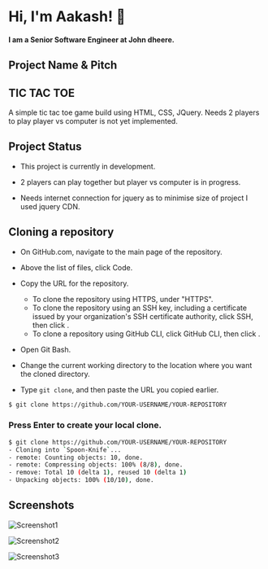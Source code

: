 # Hi, I'm Aakash! 👋

#### I am a Senior Software Engineer at John dheere.
## Project Name & Pitch
## TIC TAC TOE

A simple tic tac toe game build using HTML, CSS, JQuery. Needs 2 players to play player vs computer is not yet implemented.


## Project Status

- This project is currently in development.
- 2 players can play together but player vs computer is in progress.

- Needs internet connection for jquery as to minimise size  of project I used jquery CDN.
## Cloning a repository
- On GitHub.com, navigate to the main page of the repository.

- Above the list of files, click  Code.

- Copy the URL for the repository.

  - To clone the repository using HTTPS, under "HTTPS".
  - To clone the repository using an SSH key, including a certificate issued by your organization's SSH certificate authority, click SSH, then click .
  - To clone a repository using GitHub CLI, click GitHub CLI, then click .
- Open Git Bash.

- Change the current working directory to the location where you want the cloned directory.

- Type ``` git clone ```, and then paste the URL you copied earlier.
```bash
$ git clone https://github.com/YOUR-USERNAME/YOUR-REPOSITORY
```

### Press Enter to create your local clone.
```bash
$ git clone https://github.com/YOUR-USERNAME/YOUR-REPOSITORY
- Cloning into `Spoon-Knife`...
- remote: Counting objects: 10, done.
- remote: Compressing objects: 100% (8/8), done.
- remove: Total 10 (delta 1), reused 10 (delta 1)
- Unpacking objects: 100% (10/10), done.
```
## Screenshots

![Screenshot1](https://github.com/NegiAakash/TicTacToe/raw/master/Screenshots/SS1.PNG)

![Screenshot2](https://github.com/NegiAakash/TicTacToe/raw/master/Screenshots/SS2.PNG)

![Screenshot3](https://github.com/NegiAakash/TicTacToe/raw/master/Screenshots/ss3.PNG)
